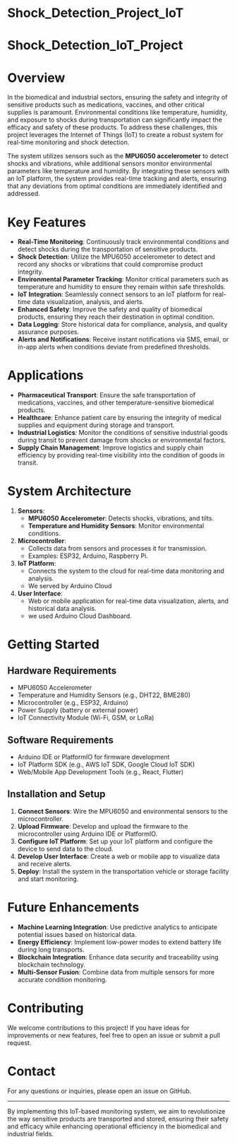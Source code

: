 # Shock_Detection_Project_IoT

# Shock_Detection_IoT_Project

# Overview
In the biomedical and industrial sectors, ensuring the safety and integrity of sensitive products such as medications, vaccines, and other critical supplies is paramount. Environmental conditions like temperature, humidity, and exposure to shocks during transportation can significantly impact the efficacy and safety of these products. To address these challenges, this project leverages the Internet of Things (IoT) to create a robust system for real-time monitoring and shock detection.

The system utilizes sensors such as the **MPU6050 accelerometer** to detect shocks and vibrations, while additional sensors monitor environmental parameters like temperature and humidity. By integrating these sensors with an IoT platform, the system provides real-time tracking and alerts, ensuring that any deviations from optimal conditions are immediately identified and addressed.

# Key Features
- **Real-Time Monitoring**: Continuously track environmental conditions and detect shocks during the transportation of sensitive products.
- **Shock Detection**: Utilize the MPU6050 accelerometer to detect and record any shocks or vibrations that could compromise product integrity.
- **Environmental Parameter Tracking**: Monitor critical parameters such as temperature and humidity to ensure they remain within safe thresholds.
- **IoT Integration**: Seamlessly connect sensors to an IoT platform for real-time data visualization, analysis, and alerts.
- **Enhanced Safety**: Improve the safety and quality of biomedical products, ensuring they reach their destination in optimal condition.
- **Data Logging**: Store historical data for compliance, analysis, and quality assurance purposes.
- **Alerts and Notifications**: Receive instant notifications via SMS, email, or in-app alerts when conditions deviate from predefined thresholds.

# Applications
- **Pharmaceutical Transport**: Ensure the safe transportation of medications, vaccines, and other temperature-sensitive biomedical products.
- **Healthcare**: Enhance patient care by ensuring the integrity of medical supplies and equipment during storage and transport.
- **Industrial Logistics**: Monitor the conditions of sensitive industrial goods during transit to prevent damage from shocks or environmental factors.
- **Supply Chain Management**: Improve logistics and supply chain efficiency by providing real-time visibility into the condition of goods in transit.

# System Architecture
1. **Sensors**:
   - **MPU6050 Accelerometer**: Detects shocks, vibrations, and tilts.
   - **Temperature and Humidity Sensors**: Monitor environmental conditions.
2. **Microcontroller**: 
   - Collects data from sensors and processes it for transmission.
   - Examples: ESP32, Arduino, Raspberry Pi.
3. **IoT Platform**:
   - Connects the system to the cloud for real-time data monitoring and analysis.
   - We served by Arduino Cloud 
4. **User Interface**:
   - Web or mobile application for real-time data visualization, alerts, and historical data analysis.
   - we used Arduino Cloud Dashboard. 

# Getting Started

## Hardware Requirements
- MPU6050 Accelerometer
- Temperature and Humidity Sensors (e.g., DHT22, BME280)
- Microcontroller (e.g., ESP32, Arduino)
- Power Supply (battery or external power)
- IoT Connectivity Module (Wi-Fi, GSM, or LoRa)

## Software Requirements
- Arduino IDE or PlatformIO for firmware development
- IoT Platform SDK (e.g., AWS IoT SDK, Google Cloud IoT SDK)
- Web/Mobile App Development Tools (e.g., React, Flutter)

## Installation and Setup
1. **Connect Sensors**: Wire the MPU6050 and environmental sensors to the microcontroller.
2. **Upload Firmware**: Develop and upload the firmware to the microcontroller using Arduino IDE or PlatformIO.
3. **Configure IoT Platform**: Set up your IoT platform and configure the device to send data to the cloud.
4. **Develop User Interface**: Create a web or mobile app to visualize data and receive alerts.
5. **Deploy**: Install the system in the transportation vehicle or storage facility and start monitoring.

# Future Enhancements
- **Machine Learning Integration**: Use predictive analytics to anticipate potential issues based on historical data.
- **Energy Efficiency**: Implement low-power modes to extend battery life during long transports.
- **Blockchain Integration**: Enhance data security and traceability using blockchain technology.
- **Multi-Sensor Fusion**: Combine data from multiple sensors for more accurate condition monitoring.

# Contributing
We welcome contributions to this project! If you have ideas for improvements or new features, feel free to open an issue or submit a pull request.

# Contact
For any questions or inquiries, please open an issue on GitHub.

---

By implementing this IoT-based monitoring system, we aim to revolutionize the way sensitive products are transported and stored, ensuring their safety and efficacy while enhancing operational efficiency in the biomedical and industrial fields.

